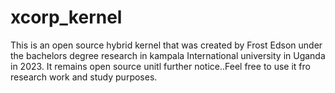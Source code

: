 # xcorp_kernel
This is an open source hybrid kernel that was created by Frost Edson under the bachelors degree research in kampala International university in Uganda in 2023. It remains open source unitl further notice..Feel free to use it fro research work and study purposes.
